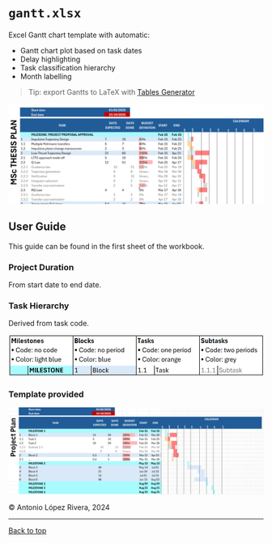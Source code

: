 # `gantt.xlsx`

Excel Gantt chart template with automatic:
- Gantt chart plot based on task dates
- Delay highlighting
- Task classification hierarchy
- Month labelling

> Tip: export Gantts to LaTeX with [Tables Generator](https://www.tablesgenerator.com)

![Example](example.png)

## User Guide

This guide can be found in the first sheet of the workbook.

### Project Duration

From start date to end date.

### Task Hierarchy

Derived from task code.

![Task Hierarchy](task_hierarchy.png)

### Template provided

![Template](template.png)

© Antonio López Rivera, 2024

---

[Back to top](#gantt-chart-template)
